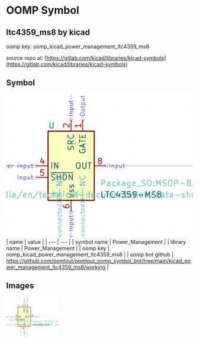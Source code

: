 # OOMP Symbol  
## ltc4359_ms8  by kicad  
  
oomp key: oomp_kicad_power_management_ltc4359_ms8  
  
source repo at: [https://gitlab.com/kicad/libraries/kicad-symbols](https://gitlab.com/kicad/libraries/kicad-symbols)  
## Symbol  
  
[![working.png](working_600.png)](working.png)  
| name | value | 
| --- | --- | 
| symbol name | Power_Management | 
| library name | Power_Management | 
| oomp key | oomp_kicad_power_management_ltc4359_ms8 | 
| oomp bot github | https://github.com/oomlout/oomlout_oomp_symbol_bot/tree/main/kicad_power_management_ltc4359_ms8/working | 
## Images  
  
[![working.png](working_140.png)](working.png)  

